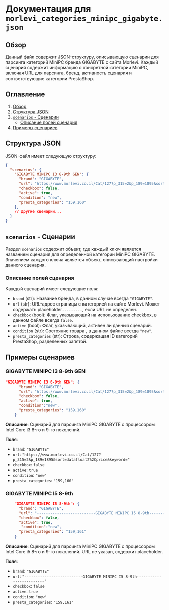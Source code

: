 # Документация для `morlevi_categories_minipc_gigabyte.json`

## Обзор

Данный файл содержит JSON-структуру, описывающую сценарии для парсинга категорий MiniPC бренда GIGABYTE с сайта Morlevi. Каждый сценарий содержит информацию о конкретной категории MiniPC, включая URL для парсинга, бренд, активность сценария и соответствующие категории PrestaShop.

## Оглавление

1. [Обзор](#обзор)
2. [Структура JSON](#структура-json)
3. [`scenarios` - Сценарии](#scenarios---сценарии)
    - [Описание полей сценария](#описание-полей-сценария)
4. [Примеры сценариев](#примеры-сценариев)

## Структура JSON

JSON-файл имеет следующую структуру:

```json
{
  "scenarios": {
    "GIGABYTE MINIPC I3 8-9th GEN": {
      "brand": "GIGABYTE",
      "url": "https://www.morlevi.co.il/Cat/127?p_315=2&p_189=1895&sort=datafloat2%2Cprice&keyword=",
      "checkbox": false,
      "active": true,
      "condition": "new",
      "presta_categories": "159,160"
    },
    // Другие сценарии...
  }
}
```

## `scenarios` - Сценарии

Раздел `scenarios` содержит объект, где каждый ключ является названием сценария для определенной категории MiniPC GIGABYTE. Значением каждого ключа является объект, описывающий настройки данного сценария.

### Описание полей сценария

Каждый сценарий имеет следующие поля:

-   `brand` (str): Название бренда, в данном случае всегда `"GIGABYTE"`.
-   `url` (str): URL-адрес страницы с категорией на сайте Morlevi. Может содержать placeholder`---------`, если URL не определен.
-   `checkbox` (bool): Флаг, указывающий на использование checkbox, в данном файле всегда `false`.
-   `active` (bool): Флаг, указывающий, активен ли данный сценарий.
-    `condition` (str):  Состояние товара , в данном файле всегда `"new"`.
-   `presta_categories` (str): Строка, содержащая ID категорий PrestaShop, разделенных запятой.

## Примеры сценариев

### GIGABYTE MINIPC I3 8-9th GEN
```json
"GIGABYTE MINIPC I3 8-9th GEN": {
      "brand": "GIGABYTE",
      "url": "https://www.morlevi.co.il/Cat/127?p_315=2&p_189=1895&sort=datafloat2%2Cprice&keyword=",
      "checkbox": false,
      "active": true,
      "condition":"new",
      "presta_categories": "159,160"
    }
```

**Описание**: Сценарий для парсинга MiniPC GIGABYTE с процессором Intel Core i3 8-го и 9-го поколений.

**Поля**:
- `brand`: `"GIGABYTE"`
- `url`: `"https://www.morlevi.co.il/Cat/127?p_315=2&p_189=1895&sort=datafloat2%2Cprice&keyword="`
- `checkbox`: `false`
- `active`: `true`
- `condition`: `"new"`
- `presta_categories`: `"159,160"`

### GIGABYTE MINIPC I5 8-9th
```json
    "GIGABYTE MINIPC I5 8-9th": {
      "brand": "GIGABYTE",
      "url": "--------------------------GIGABYTE MINIPC I5 8-9th-------------------------",
      "checkbox": false,
      "active": true,
       "condition":"new",
      "presta_categories": "159,161"
    }
```
**Описание**: Сценарий для парсинга MiniPC GIGABYTE с процессором Intel Core i5 8-го и 9-го поколений. URL не указан, содержит placeholder.

**Поля**:
- `brand`: `"GIGABYTE"`
- `url`: `"--------------------------GIGABYTE MINIPC I5 8-9th-------------------------"`
- `checkbox`: `false`
- `active`: `true`
- `condition`: `"new"`
- `presta_categories`: `"159,161"`
